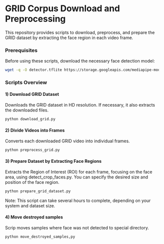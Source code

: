 # GRID Corpus Download and Preprocessing

This repository provides scripts to download, preprocess, and prepare the GRID dataset by extracting the face region in each video frame.

### Prerequisites
Before using these scripts, download the necessary face detection model:

```bash
wget -q -O detector.tflite https://storage.googleapis.com/mediapipe-models/face_detector/blaze_face_short_range/float16/1/blaze_face_short_range.tflite
```

### Scripts Overview
#### 1) Download GRID Dataset
Downloads the GRID dataset in HD resolution. If necessary, it also extracts the downloaded files.

```bash
python download_grid.py
```

#### 2) Divide Videos into Frames
Converts each downloaded GRID video into individual frames.

```bash
python preprocess_grid.py
```

#### 3) Prepare Dataset by Extracting Face Regions
Extracts the Region of Interest (ROI) for each frame, focusing on the face area, using detect_crop_faces.py. You can specify the desired size and position of the face region.

```bash
python prepare_grid_dataset.py
```
Note: This script can take several hours to complete, depending on your system and dataset size.


#### 4) Move destroyed samples
Scrip moves samples where face was not detected to special directory. 

```bash
python move_destroyed_samples,py
```



